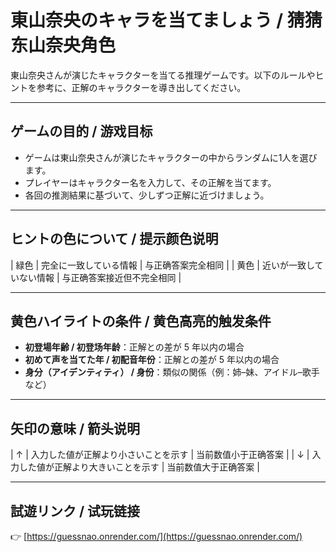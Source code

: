 # 東山奈央のキャラを当てましょう / 猜猜东山奈央角色

東山奈央さんが演じたキャラクターを当てる推理ゲームです。以下のルールやヒントを参考に、正解のキャラクターを導き出してください。

---

## ゲームの目的 / 游戏目标

- ゲームは東山奈央さんが演じたキャラクターの中からランダムに1人を選びます。
- プレイヤーはキャラクター名を入力して、その正解を当てます。
- 各回の推測結果に基づいて、少しずつ正解に近づけましょう。

---

## ヒントの色について / 提示颜色说明
| 緑色   | 完全に一致している情報         | 与正确答案完全相同           |
| 黄色   | 近いが一致していない情報       | 与正确答案接近但不完全相同   |

---

## 黄色ハイライトの条件 / 黄色高亮的触发条件

- **初登場年齢 / 初登场年龄**：正解との差が 5 年以内の場合  
- **初めて声を当てた年 / 初配音年份**：正解との差が 5 年以内の場合  
- **身分（アイデンティティ） / 身份**：類似の関係（例：姉–妹、アイドル–歌手など）

---

## 矢印の意味 / 箭头说明
| ↑    | 入力した値が正解より小さいことを示す | 当前数值小于正确答案         |
| ↓    | 入力した値が正解より大きいことを示す | 当前数值大于正确答案         |

---

## 試遊リンク / 试玩链接

👉 [https://guessnao.onrender.com/](https://guessnao.onrender.com/)
